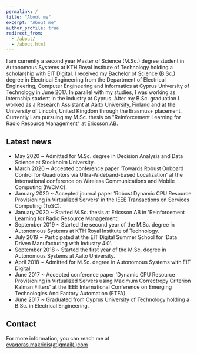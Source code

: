 ```yaml
---
permalink: /
title: "About me"
excerpt: "About me"
author_profile: true
redirect_from: 
  - /about/
  - /about.html
---
```


I am currently a second year Master of Science (M.Sc.) degree student in Autonomous Systems at KTH Royal Institute of Technology holding a scholarship with EIT Digital. I received my Bachelor of Science (B.Sc.) degree in Electrical Engineering from the Department of Electrical Engineering, Computer Engineering and Informatics at Cyprus University of Technology in June 2017. In parallel with my studies, I was working as internship student in the industry at Cyprus. After my B.Sc. graduation I worked as a Research Assistant at Aalto University, Finland and at the University of Lincoln, United Kingdom through the Erasmus+ placement. Currently I am pursuing my M.Sc. thesis on "Reinforcement Learning for Radio Resource Management" at Ericsson AB. 

Latest news
------
- May 2020 ~ Admitted for M.Sc. degree in Decision Analysis and Data Science at Stockholm University.
- March 2020 ~ Accepted conference paper 'Towards Robust Onboard Control for Quadrotors via Ultra-Wideband-based Localization' at the International conference on Wireless Communications and Mobile Computing (IWCMC).
- January 2020 ~ Accepted journal paper 'Robust Dynamic CPU Resource Provisioning in Virtualized Servers' in the IEEE Transactions on Services Computing (ToSC).
- January 2020 ~ Started M.Sc. thesis at Ericsson AB in 'Reinforcement Learning for Radio Resource Management'.
- September 2019 ~ Started the second year of the M.Sc. degree in Autonomous Systems at KTH Royal Institute of Technology.
- July 2019 ~ Participated at the EIT Digital Summer School for 'Data Driven Manufacturing with Industry 4.0'.
- September 2018 ~ Started the first year of the M.Sc. degree in Autonomous Systems at Aalto University.
- April 2018 ~ Admitted for M.Sc. degree in Autonomous Systems with EIT Digital.
- June 2017 ~ Accepted conference paper 'Dynamic CPU Resource Provisioning in Virtualized Servers using Maximum Correctropy Criterion Kalman Filters' at the IEEE International Conference on Emerging Technologies And Factory Automation (ETFA).
- June 2017 ~ Graduated from Cyprus University of Technology holding a B.Sc. in Electrical Engineering.

Contact
------
For more information, you can reach me at [evagoras.makridis(at)gmail(.)com](mailto:evagoras.makridis@gmail.com)
